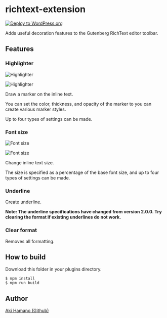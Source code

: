 # richtext-extension

[![Deploy to WordPress.org](https://github.com/t-hamano/richtext-extension/actions/workflows/wp-plugin-deploy.yml/badge.svg)](https://github.com/t-hamano/richtext-extension/actions/workflows/wp-plugin-deploy.yml)

Adds useful decoration features to the Gutenberg RichText editor toolbar.

## Features

### Highlighter

![Highlighter](https://github.com/t-hamano/richtext-extension/blob/images/highlighter_option.png)

![Highlighter](https://github.com/t-hamano/richtext-extension/blob/images/highlighter_editor.png)

Draw a marker on the inline text.

You can set the color, thickness, and opacity of the marker to you can create various marker styles.

Up to four types of settings can be made.

### Font size

![Font size](https://github.com/t-hamano/richtext-extension/blob/images/fontsize_option.png)

![Font size](https://github.com/t-hamano/richtext-extension/blob/images/fontsize_editor.png)

Change inline text size.

The size is specified as a percentage of the base font size, and up to four types of settings can be made.

### Underline

Create underline.

**Note: The underline specifications have changed from version 2.0.0. Try clearing the format if existing underlines do not work.**

### Clear format

Removes all formatting.

## How to build

Download this folder in your plugins directory.

```
$ npm install
$ npm run build
```

## Author

[Aki Hamano (Github)](https://github.com/t-hamano)
